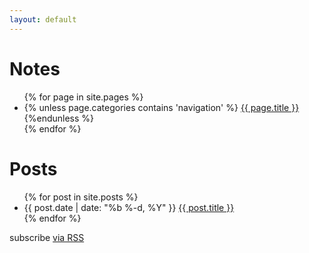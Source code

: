 ```yaml
---
layout: default
---
```


<div class="home">


<h1> Notes </h1>


  <ul class="posts">
    {% for page in site.pages %}
      <li>
      {% unless page.categories contains 'navigation' %}
        <a class="post-link" href="{{ page.url | prepend: site.baseurl }}">{{ page.title }}</a>
      {%endunless %}
      </li>
    {% endfor %}
  </ul>

  <h1>Posts</h1>

  <ul class="posts">
    {% for post in site.posts %}
      <li>
        <span class="post-date">{{ post.date | date: "%b %-d, %Y" }}</span>
        <a class="post-link" href="{{ post.url | prepend: site.baseurl }}">{{ post.title }}</a>
      </li>
    {% endfor %}
  </ul>

  <p class="rss-subscribe">subscribe <a href="{{ "/feed.xml" | prepend: site.baseurl }}">via RSS</a></p>

</div>
